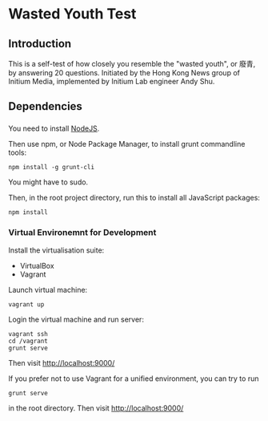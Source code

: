 # Wasted Youth Test

## Introduction
This is a self-test of how closely you resemble the "wasted youth", or 廢青, by answering 20 questions.
Initiated by the Hong Kong News group of Initium Media, implemented by Initium Lab engineer Andy Shu.

## Dependencies

### 

You need to install [NodeJS](https://nodejs.org/).

Then use npm, or Node Package Manager, to install grunt commandline tools:
```
npm install -g grunt-cli
```
You might have to sudo.

Then, in the root project directory, run this to install all JavaScript packages:
```
npm install
```

### Virtual Environemnt for Development
Install the virtualisation suite:

- VirtualBox
- Vagrant

Launch virtual machine:

```
vagrant up
```

Login the virtual machine and run server:

```
vagrant ssh
cd /vagrant
grunt serve
```

Then visit
<http://localhost:9000/>

If you prefer not to use Vagrant for a unified environment, you can try to run
```
grunt serve
```
in the root directory. Then visit
<http://localhost:9000/>
